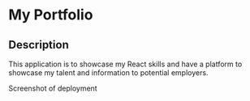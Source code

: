 # My Portfolio

## Description
This application is to showcase my React skills and have a platform to showcase my talent and information to potential employers.

Screenshot of deployment
